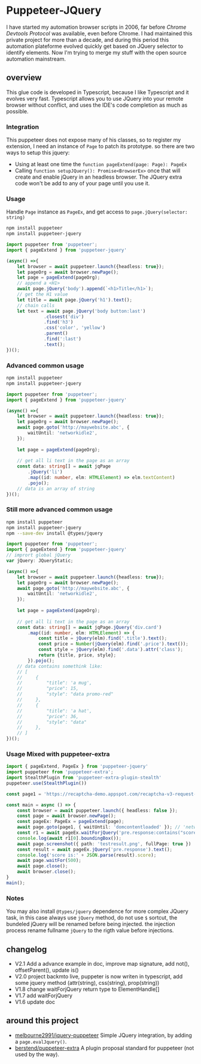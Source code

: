 # Puppeteer-JQuery

I have started my automation browser scripts in 2006, far before *Chrome Devtools Protocol* was available, even before Chrome.
I had maintained this private project for more than a decade, and during this period this automation plateforme evolved quickly get based on JQuery selector to identify elements.
Now I'm trying to merge my stuff with the open source automation mainstream.

## overview

This glue code is developed in Typescript, because I like Typescript and it evolves very fast.
Typescript allows you to use JQuery into your remote browser without conflict, and uses the IDE's code completion as much as possible.

### Integration 

This puppeteer does not expose many of his classes, so to register my extension, I need an instance of `Page` to patch its prototype.
so there are two ways to setup this jquery:
* Using at least one time the `function pageExtend(page: Page): PageEx`
* Calling `function setupJQuery(): Promise<BrowserEx>` once that will create and enable jQuery in an headless browser.
The JQuery extra code won't be add to any of your page until you use it.

### Usage

Handle `Page` instance as `PageEx`, and get access to `page.jQuery(selector: string)`

```bash
npm install puppeteer
npm install puppeteer-jquery
```


```Typescript
import puppeteer from 'puppeteer';
import { pageExtend } from 'puppeteer-jquery'

(async() =>{
    let browser = await puppeteer.launch({headless: true});
    let pageOrg = await browser.newPage();
    let page = pageExtend(pageOrg);
    // append a <H1>
    await page.jQuery('body').append(`<h1>Title</h1>`);
    // get the H1 value
    let title = await page.jQuery('h1').text();
    // chain calls
    let text = await page.jQuery('body button:last')
              .closest('div')
              .find('h3')
              .css('color', 'yellow')
              .parent()
              .find(':last')
              .text();
})();
```

### Advanced common usage

```bash
npm install puppeteer
npm install puppeteer-jquery
```

```Typescript
import puppeteer from 'puppeteer';
import { pageExtend } from 'puppeteer-jquery'

(async() =>{
    let browser = await puppeteer.launch({headless: true});
    let pageOrg = await browser.newPage();
    await page.goto('http://maywebsite.abc', {
        waitUntil: 'networkidle2',
    });
    
    let page = pageExtend(pageOrg);
    
    // get all li text in the page as an array
    const data: string[] = await jqPage
        .jQuery('li')
        .map((id: number, elm: HTMLElement) => elm.textContent)
        .pojo();
    // data is an array of string
})();
```

### Still more advanced common usage

```bash
npm install puppeteer
npm install puppeteer-jquery
npm --save-dev install @types/jquery
```

```Typescript
import puppeteer from 'puppeteer';
import { pageExtend } from 'puppeteer-jquery'
// imprort global jQuery
var jQuery: JQueryStatic;

(async() =>{
    let browser = await puppeteer.launch({headless: true});
    let pageOrg = await browser.newPage();
    await page.goto('http://maywebsite.abc', {
        waitUntil: 'networkidle2',
    });
    
    let page = pageExtend(pageOrg);
    
    // get all li text in the page as an array
    const data: string[] = await jqPage.jQuery('div.card')
        .map((id: number, elm: HTMLElement) => {
            const title = jQuery(elm).find('.title').text();
            const price = Number(jQuery(elm).find('.price').text());
            const style = jQuery(elm).find('.data').attr('class');
            return {title, price, style};
        }).pojo();
    // data contains somethink like:
    // [
    //     {
    //         "title": 'a mug',
    //         "price": 15,
    //         "style": "data promo-red"
    //     },
    //     {
    //         "title": 'a hat',
    //         "price": 36,
    //         "style": "data"
    //     },
    // ]
})();
```

### Usage Mixed with puppeteer-extra

```Typescript
import { pageExtend, PageEx } from 'puppeteer-jquery'
import puppeteer from 'puppeteer-extra';
import StealthPlugin from 'puppeteer-extra-plugin-stealth'
puppeteer.use(StealthPlugin())

const page1 = 'https://recaptcha-demo.appspot.com/recaptcha-v3-request-scores.php';

const main = async () => {
    const browser = await puppeteer.launch({ headless: false });
    const page = await browser.newPage();
    const pageEx: PageEx = pageExtend(page);
    await page.goto(page1, { waitUntil: 'domcontentloaded' }); // 'networkidle0'
    const r1 = await pageEx.waitForjQuery('pre.response:contains("score")');
    console.log(await r1[0].boundingBox());
    await page.screenshot({ path: 'testresult.png', fullPage: true })
    const result = await pageEx.jQuery('pre.response').text();
    console.log('score is:' + JSON.parse(result).score);
    await page.waitFor(500);
    await page.close();
    await browser.close();
}
main();
```

### Notes

You may also install `@types/jquery` dependence for more complex JQuery task, in this case always use `jQuery` method, do not use `$` sortcut, the bundeled jQuery will be renamed before being injected. the injection process rename fullname `jQuery` to the rigth value before injections.


## changelog

* V2.1 Add a advance example in doc, improve map signature, add not(), offsetParent(), update is()
* V2.0 project backmto live, puppeter is now writen in typescript, add some jquery method (attr(string), css(string), prop(string))
* V1.8 change waitForjQuery return type to ElementHandle[]
* V1.7 add waitForjQuery
* V1.6 update doc

## around this project

* [melbourne2991/jquery-puppeteer](https://github.com/melbourne2991/jquery-puppeteer) Simple JQuery integration, by adding a `page.evalJquery()`.
* [berstend/puppeteer-extra](https://github.com/berstend/puppeteer-extra) A plugin proposal standard for puppeteer (not used by the way).
